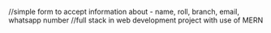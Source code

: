 //simple form to accept information about - name, roll, branch, email, whatsapp number
//full stack in web development project with use of MERN 
